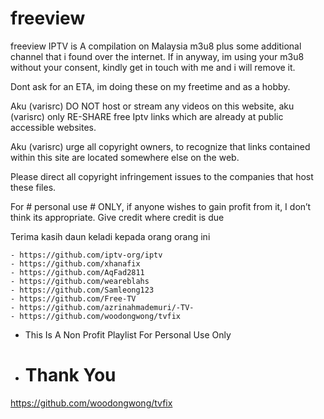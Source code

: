 # freeview

freeview IPTV is A compilation on Malaysia m3u8 plus some additional channel that i found over the internet. If in anyway, im using your m3u8 without your consent, kindly get in touch with me and i will remove it.

Dont ask for an ETA, im doing these on my freetime and as a hobby.

Aku (varisrc) DO NOT host or stream any videos on this website, aku (varisrc) only RE-SHARE free Iptv links which are already at public accessible websites.

Aku (varisrc) urge all copyright owners, to recognize that links contained within this site are located somewhere else on the web.

Please direct all copyright infringement issues to the companies that host these files.

For # personal use # ONLY, if anyone wishes to gain profit from it, I don’t think its appropriate. Give credit where credit is due

Terima kasih daun keladi kepada orang orang ini

	- https://github.com/iptv-org/iptv
	- https://github.com/xhanafix
	- https://github.com/AqFad2811
	- https://github.com/weareblahs
	- https://github.com/Samleong123
	- https://github.com/Free-TV
	- https://github.com/azrinahmademuri/-TV-
	- https://github.com/woodongwong/tvfix
	
-	This Is A Non Profit Playlist For Personal Use Only
-	#		Thank You
https://github.com/woodongwong/tvfix
